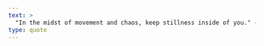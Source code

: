 ```yaml
---
text: >
  "In the midst of movement and chaos, keep stillness inside of you." - Deepak Chopra
type: quote
---
```

